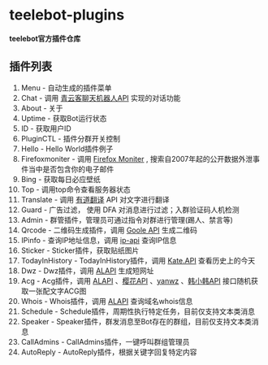 # teelebot-plugins
**teelebot官方插件仓库**



## 插件列表 ##

1. Menu - 自动生成的插件菜单
2. Chat - 调用 [青云客聊天机器人API](http://api.qingyunke.com/) 实现的对话功能
3. About - 关于
4. Uptime - 获取Bot运行状态
5. ID - 获取用户ID
6. PluginCTL - 插件分群开关控制
7. Hello - Hello World插件例子
8. Firefoxmoniter - 调用 [Firefox Moniter](https://monitor.firefox.com/) , 搜索自2007年起的公开数据外泄事件当中是否包含你的电子邮件
9. Bing -  获取每日必应壁纸
10. Top - 调用top命令查看服务器状态
11. Translate - 调用 [有道翻译](http://fanyi.youdao.com/) API 对文字进行翻译
12. Guard - 广告过滤， 使用 DFA 对消息进行过滤；入群验证码人机检测
13. Admin - 群管插件，管理员可通过指令对群进行管理(踢人、禁言等)
14. Qrcode - 二维码生成插件，调用 [Goole API](https://google.com) 生成二维码
15. IPinfo - 查询IP地址信息，调用 [ip-api](https://ip-api.com/) 查询IP信息
16. Sticker - Sticker插件，获取贴纸图片
17. TodayInHistory - TodayInHistory插件，调用 [Kate.API](https://api.66mz8.com/) 查看历史上的今天
18. Dwz - Dwz插件，调用 [ALAPI](https://www.alapi.net/) 生成短网址
19. Acg - Acg插件，调用 [ALAPI](https://www.alapi.net/) 、[樱花API](http://www.dmoe.cc/) 、[yanwz](https://acg.yanwz.cn/) 、[韩小韩API](https://api.vvhan.com/) 接口随机获取一张配文字ACG图
20. Whois - Whois插件，调用 [ALAPI](https://www.alapi.net/) 查询域名whois信息
21. Schedule - Schedule插件，周期性执行特定任务，目前仅支持文本类消息
22. Speaker - Speaker插件，群发消息至Bot存在的群组，目前仅支持文本类消息
23. CallAdmins - CallAdmins插件，一键呼叫群组管理员
24. AutoReply - AutoReply插件，根据关键字回复特定内容